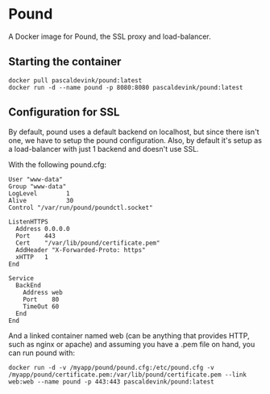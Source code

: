# Pound

A Docker image for Pound, the SSL proxy and load-balancer.

## Starting the container
```
docker pull pascaldevink/pound:latest
docker run -d --name pound -p 8080:8080 pascaldevink/pound:latest
```

## Configuration for SSL
By default, pound uses a default backend on localhost, but since there isn't one, we have to setup the pound configuration.
Also, by default it's setup as a load-balancer with just 1 backend and doesn't use SSL.

With the following pound.cfg:
```
User "www-data"
Group "www-data"
LogLevel        1
Alive           30
Control "/var/run/pound/poundctl.socket"

ListenHTTPS
  Address 0.0.0.0
  Port    443
  Cert    "/var/lib/pound/certificate.pem"
  AddHeader "X-Forwarded-Proto: https"
  xHTTP   1
End

Service
  BackEnd
    Address web
    Port    80
    TimeOut 60
  End
End
```
And a linked container named web (can be anything that provides HTTP, such as nginx or apache) and assuming you have a .pem file on hand, you can run pound with:
```
docker run -d -v /myapp/pound/pound.cfg:/etc/pound.cfg -v /myapp/pound/certificate.pem:/var/lib/pound/certificate.pem --link web:web --name pound -p 443:443 pascaldevink/pound:latest
``` 
